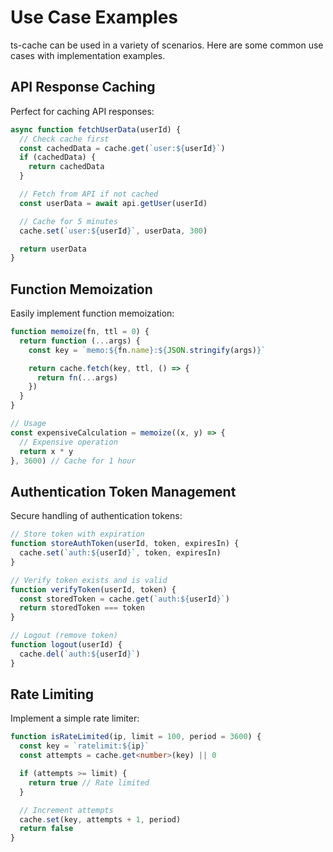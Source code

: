 # Use Case Examples

ts-cache can be used in a variety of scenarios. Here are some common use cases with implementation examples.

## API Response Caching

Perfect for caching API responses:

```typescript
async function fetchUserData(userId) {
  // Check cache first
  const cachedData = cache.get(`user:${userId}`)
  if (cachedData) {
    return cachedData
  }

  // Fetch from API if not cached
  const userData = await api.getUser(userId)

  // Cache for 5 minutes
  cache.set(`user:${userId}`, userData, 300)

  return userData
}
```

## Function Memoization

Easily implement function memoization:

```typescript
function memoize(fn, ttl = 0) {
  return function (...args) {
    const key = `memo:${fn.name}:${JSON.stringify(args)}`

    return cache.fetch(key, ttl, () => {
      return fn(...args)
    })
  }
}

// Usage
const expensiveCalculation = memoize((x, y) => {
  // Expensive operation
  return x * y
}, 3600) // Cache for 1 hour
```

## Authentication Token Management

Secure handling of authentication tokens:

```typescript
// Store token with expiration
function storeAuthToken(userId, token, expiresIn) {
  cache.set(`auth:${userId}`, token, expiresIn)
}

// Verify token exists and is valid
function verifyToken(userId, token) {
  const storedToken = cache.get(`auth:${userId}`)
  return storedToken === token
}

// Logout (remove token)
function logout(userId) {
  cache.del(`auth:${userId}`)
}
```

## Rate Limiting

Implement a simple rate limiter:

```typescript
function isRateLimited(ip, limit = 100, period = 3600) {
  const key = `ratelimit:${ip}`
  const attempts = cache.get<number>(key) || 0

  if (attempts >= limit) {
    return true // Rate limited
  }

  // Increment attempts
  cache.set(key, attempts + 1, period)
  return false
}
```
